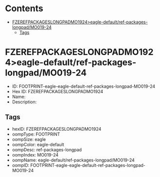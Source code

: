 



Contents
========

* [FZEREFPACKAGESLONGPADMO1924>eagle-default/ref-packages-longpad/MO019-24](#fzerefpackageslongpadmo1924eagle-defaultref-packages-longpadmo019-24)
	* [Tags](#tags)

# FZEREFPACKAGESLONGPADMO1924>eagle-default/ref-packages-longpad/MO019-24

- ID: FOOTPRINT-eagle-eagle-default-ref-packages-longpad-MO019-24
- Hex ID: FZEREFPACKAGESLONGPADMO1924
- Name: 
- Description: 

## Tags

- hexID: FZEREFPACKAGESLONGPADMO1924
- oompType: FOOTPRINT
- oompSize: eagle
- oompColor: eagle-default
- oompDesc: ref-packages-longpad
- oompIndex: MO019-24
- oompName: eagle-default/ref-packages-longpad/MO019-24
- oompID: FOOTPRINT-eagle-eagle-default-ref-packages-longpad-MO019-24
